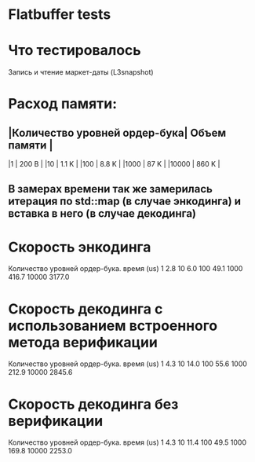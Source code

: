 # Flatbuffer tests

# Что тестировалось
Запись и чтение маркет-даты (L3snapshot)

# Расход памяти:
|Количество уровней ордер-бука| Объем памяти |
----------------------------------------------
|1                            |  200 B       |
|10                           |  1.1 K       |
|100                          |  8.8 K       |
|1000                         |  87  K       |
|10000                        |  860 K       |

## В замерах времени так же замерилась итерация по std::map (в случае энкодинга) и вставка в него (в случае декодинга)

# Скорость энкодинга
Количество уровней ордер-бука. время (us)
1                              2.8
10                             6.0
100                            49.1
1000                           416.7
10000                          3177.0

# Скорость декодинга с использованием встроенного метода верификации
Количество уровней ордер-бука. время (us)
1                              4.3
10                             14.0
100                            55.6
1000                           212.9
10000                          2845.6

# Скорость декодинга без верификации
Количество уровней ордер-бука. время (us)
1                              4.3
10                             11.4
100                            49.5
1000                           169.8
10000                          2253.0



